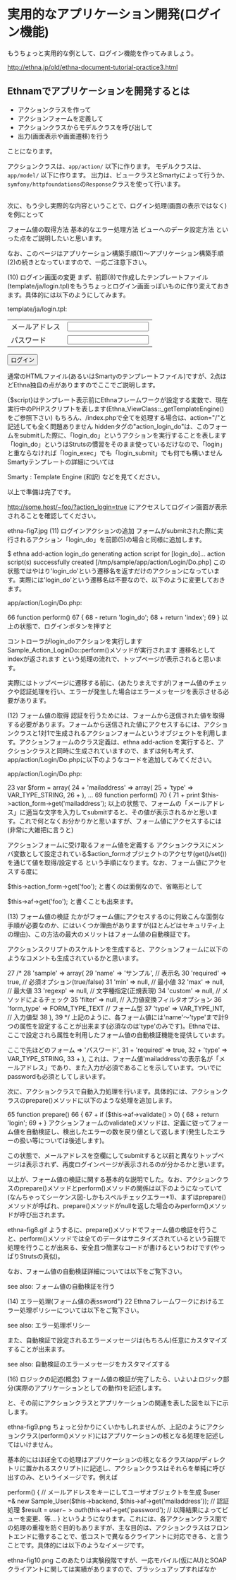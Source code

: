 # 実用的なアプリケーション開発(ログイン機能)

もうちょっと実用的な例として、ログイン機能を作ってみましょう。

http://ethna.jp/old/ethna-document-tutorial-practice3.html


## Ethnamでアプリケーションを開発するとは

* アクションクラスを作って
* アクションフォームを定義して
* アクションクラスからモデルクラスを呼び出して
* 出力(画面表示や画面遷移)を行う

ことになります。

アクションクラスは、`app/action/` 以下に作ります。
モデルクラスは、`app/model/` 以下に作ります。
出力は、ビュークラスとSmartyによって行うか、`symfony/httpfoundations`の`Response`クラスを使って行います。


##

次に、もう少し実際的な内容ということで、ログイン処理(画面の表示ではなく)を例にとって

フォーム値の取得方法
基本的なエラー処理方法
ビューへのデータ設定方法
といった点をご説明したいと思います。

なお、このページはアプリケーション構築手順(1)〜アプリケーション構築手順(2)の続きとなっていますので、一応ご注意下さい。

(10) ログイン画面の変更
まず、前節(8)で作成したテンプレートファイル(template/ja/login.tpl)をもうちょっとログイン画面っぽいものに作り変えておきます。具体的には以下のようにしてみます。

template/ja/login.tpl:

<!DOCTYPE html PUBLIC "-//W3C//DTD HTML 4.01 Transitional//EN">
<html>
<head></head>
<body>
<form action="{$script}" method="post">
<input type="hidden" name="action_login_do" value="dummy">
<table border="0">
<tr>
<td>メールアドレス</td>
<td><input type="text" name="mailaddress" value=""></td>
</tr>
<tr>
<td>パスワード</td>
<td><input type="password" name="password" value=""></td>
</tr>
</table>
<p>
<input type="submit" name="action_login_do" value="ログイン">
</p>
</form>
</body>
</html>
通常のHTMLファイル(あるいはSmartyのテンプレートファイル)ですが、2点ほどEthna独自の点がありますのでここでご説明します。

{$script}はテンプレート表示前にEthnaフレームワークが設定する変数で、現在実行中のPHPスクリプトを表します(Ethna_ViewClass::_getTemplateEngine()をご参照下さい)
もちろん、/index.phpで全てを処理する場合は、action="/"と記述しても全く問題ありません
hiddenタグの"action_login_do"は、このフォームをsubmitした際に、「login_do」というアクションを実行することを表します
「login_do」というはStrutsの慣習をそのまま使っているだけなので、「login」と重ならなければ「login_exec」でも「login_submit」でも何でも構いません
Smartyテンプレートの詳細については

Smarty : Template Engine (和訳)
などを見てください。

以上で準備は完了です。

http://some.host/~foo/?action_login=true
にアクセスしてログイン画面が表示されることを確認してください。

ethna-fig7.jpg
(11) ログインアクションの追加
フォームがsubmitされた際に実行されるアクション「login_do」を前節(5)の場合と同様に追加します。

$ ethna add-action login_do
generating action script for [login_do]...
action script(s) successfully created [/tmp/sample/app/action/Login/Do.php]
この状態ではやはり'login_do'という遷移名を返すだけのアクションになっています。実際には'login_do'という遷移名は不要なので、以下のように変更しておきます。

app/action/Login/Do.php:

66     function perform()
67     {
68   -     return 'login_do';
68   +     return 'index';
69     }
以上の状態で、ログインボタンを押すと

コントローラがlogin_doアクションを実行します
Sample_Action_LoginDo::perform()メソッドが実行されます
遷移名としてindexが返されます
という処理の流れで、トップページが表示されると思います。

実際にはトップページに遷移する前に、(あたりまえですが)フォーム値のチェックや認証処理を行い、エラーが発生した場合はエラーメッセージを表示させる必要があります。

(12) フォーム値の取得
認証を行うためには、フォームから送信された値を取得する必要があります。フォームから送信された値にアクセスするには、アクションクラスと1対1で生成されるアクションフォームというオブジェクトを利用します。アクションフォームのクラス定義は、ethna add-action を実行すると、アクションクラスと同時に生成されていますので、まずは何も考えず、app/action/Login/Do.phpに以下のようなコードを追加してみてください。

app/action/Login/Do.php:

23     var $form = array(
24   +     'mailaddress' => array(
25   +         'type'          => VAR_TYPE_STRING,
26   +     ),
...
69     function perform()
70     {
71   +     print $this->action_form->get('mailaddress');
以上の状態で、フォームの「メールアドレス」に適当な文字を入力してsubmitすると、その値が表示されるかと思います。これで何となくお分かりかと思いますが、フォーム値にアクセスするには(非常に大雑把に言うと)

アクションフォームに受け取るフォーム値を定義する
アクションクラスにメンバ変数として設定されている$action_formオブジェクトのアクセサ(get()/set())を通じて値を取得/設定する
という手順になります。なお、フォーム値にアクセスする度に

$this->action_form->get('foo');
と書くのは面倒なので、省略形として

$this->af->get('foo');
と書くことも出来ます。

(13) フォーム値の検証
たかがフォーム値にアクセスするのに何故こんな面倒な手順が必要なのか、にはいくつか理由がありますが(ほとんどはセキュリティ上の理由)、この方法の最大のメリットはフォーム値の自動検証です。

アクションスクリプトのスケルトンを生成すると、アクションフォームに以下のようなコメントも生成されているかと思います。

27         /*
28         'sample' => array(
29             'name'          => 'サンプル',      // 表示名
30             'required'      => true,            // 必須オプション(true/false)
31             'min'           => null,            // 最小値
32             'max'           => null,            // 最大値
33             'regexp'        => null,            // 文字種指定(正規表現)
34             'custom'        => null,            // メソッドによるチェック
35             'filter'        => null,            // 入力値変換フィルタオプション
36             'form_type'     => FORM_TYPE_TEXT   // フォーム型
37             'type'          => VAR_TYPE_INT,    // 入力値型
38         ),
39         */
上記のように、各フォーム値には'name'〜'type'まで計9つの属性を設定することが出来ます(必須なのは'type'のみです)。Ethnaでは、ここで設定されら属性を利用したフォーム値の自動検証機能を提供しています。

ここで先ほどのフォーム => 'パスワード',
31  +          'required'      => true,
32  +          'type'          => VAR_TYPE_STRING,
33  +      ),
これは、フォーム値'mailaddress'の表示名が「メールアドレス」であり、また入力が必須であることを示しています。ついでにpasswordも必須としてしまいます。

次に、アクションクラスで自動入力処理を行います。具体的には、アクションクラスのprepare()メソッドに以下のような処理を追加します。

65     function prepare()
66     {
67  +      if ($this->af->validate() > 0) {
68  +          return 'login';
69  +      }
アクションフォームのvalidate()メソッドは、定義に従ってフォーム値を自動検証し、検出したエラーの数を戻り値として返します(発生したエラーの扱い等については後述します)。

この状態で、メールアドレスを空欄にしてsubmitすると以前と異なりトップページは表示されず、再度ログインページが表示されるのが分かるかと思います。

以上が、フォーム値の検証に関する基本的な説明でした。なお、アクションクラスのprepare()メソッドとperform()メソッドの関係は以下のようになっていて(なんちゃってシーケンス図-しかもスペルチェックエラー*1)、まずはprepare()メソッドが呼ばれ、prepare()メソッドがnullを返した場合のみperform()メソッドが呼び出されます。

ethna-fig8.gif
ようするに、prepare()メソッドでフォーム値の検証を行うこと、perform()メソッドでは全てのデータはサニタイズされているという前提で処理を行うことが出来る、安全且つ簡潔なコードが書けるというわけです(やっぱりStrutsの真似)。

なお、フォーム値の自動検証詳細については以下をご覧下さい。

see also: フォーム値の自動検証を行う

(14) エラー処理(フォーム値の表ssword"}</td>
22    </tr>
Ethnaフレームワークにおけるエラー処理ポリシーについては以下をご覧下さい。

see also: エラー処理ポリシー

また、自動検証で設定されるエラーメッセージは(もちろん)任意にカスタマイズすることが出来ます。

see also: 自動検証のエラーメッセージをカスタマイズする

(16) ロジックの記述(概念)
フォーム値の検証が完了したら、いよいよロジック部分(実際のアプリケーションとしての動作)を記述します。

と、その前にアクションクラスとアプリケーションの関連を表した図を以下に示します。

ethna-fig9.png
ちょっと分かりにくいかもしれませんが、上記のようにアクションクラス(perform()メソッド)にはアプリケーションの核となる処理を記述してはいけません。

基本的にはほぼ全ての処理はアプリケーションの核となるクラス(app/ディレクトリに置かれるスクリプト)に記述し、アクションクラスはそれらを単純に呼び出すのみ、というイメージです。例えば

perform()
{
// メールアドレスをキーにしてユーザオブジェクトを生成
$user =& new Sample_User($this->backend, $this->af->get('mailaddress'));
// 認証処理
$result = $user->auth($this->af->get('password');
// 以降結果によってビューを変更、等...
}
というようになります。これには、各アクションクラス間での処理の重複を防ぐ目的もありますが、主な目的は、アクションクラスはフロントエンドに徹することで、低コストで異なるクライアントに対応できる、と言うことです。具体的には以下のようなイメージです。

ethna-fig10.png
このあたりは実験段階ですが、一応モバイル(仮にAU)とSOAPクライアントに関しては実績がありますので、ブラッシュアップすればなか

